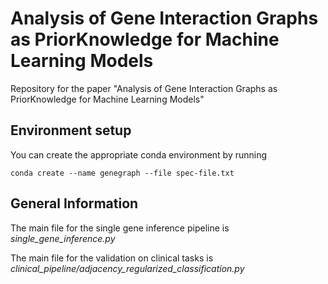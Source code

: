 # Analysis of Gene Interaction Graphs as PriorKnowledge for Machine Learning Models

Repository for the paper "Analysis of Gene Interaction Graphs as PriorKnowledge for Machine Learning Models"

## Environment setup

You can create the appropriate conda environment by running 

```
conda create --name genegraph --file spec-file.txt
```

## General Information

The main file for the single gene inference pipeline is *single_gene_inference.py*

The main file for the validation on clinical tasks is *clinical_pipeline/adjacency_regularized_classification.py*